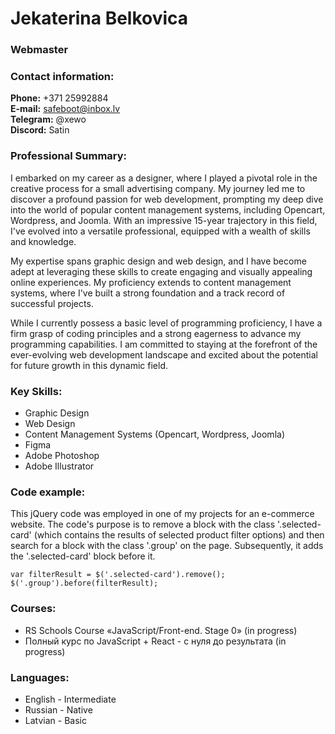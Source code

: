 # Jekaterina Belkovica

### Webmaster

### Contact information:
**Phone:** +371 25992884  
**E-mail:** safeboot@inbox.lv  
**Telegram:** @xewo  
**Discord:** Satin  

### Professional Summary:
I embarked on my career as a designer, where I played a pivotal role in the creative process for a small advertising company. My journey led me to discover a profound passion for web development, prompting my deep dive into the world of popular content management systems, including Opencart, Wordpress, and Joomla. With an impressive 15-year trajectory in this field, I've evolved into a versatile professional, equipped with a wealth of skills and knowledge.

My expertise spans graphic design and web design, and I have become adept at leveraging these skills to create engaging and visually appealing online experiences. My proficiency extends to content management systems, where I've built a strong foundation and a track record of successful projects.

While I currently possess a basic level of programming proficiency, I have a firm grasp of coding principles and a strong eagerness to advance my programming capabilities. I am committed to staying at the forefront of the ever-evolving web development landscape and excited about the potential for future growth in this dynamic field.

### Key Skills:
* Graphic Design
* Web Design
* Content Management Systems (Opencart, Wordpress, Joomla)
* Figma
* Adobe Photoshop
* Adobe Illustrator  

### Code example:
This jQuery code was employed in one of my projects for an e-commerce website. The code's purpose is to remove a block with the class '.selected-card' (which contains the results of selected product filter options) and then search for a block with the class '.group' on the page. Subsequently, it adds the '.selected-card' block before it.
```
var filterResult = $('.selected-card').remove();
$('.group').before(filterResult);
``` 

### Courses:
* RS Schools Course «JavaScript/Front-end. Stage 0» (in progress)
* Полный курс по JavaScript + React - с нуля до результата (in progress)

### Languages:
* English - Intermediate
* Russian - Native
* Latvian - Basic